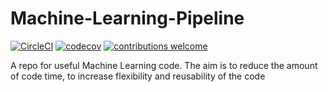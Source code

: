 # Machine-Learning-Pipeline
[![CircleCI](https://circleci.com/gh/dttung2905/Machine-Learning-Pipeline/tree/master.svg?style=svg)](https://circleci.com/gh/dttung2905/Machine-Learning-Pipeline/tree/master) [![codecov](https://codecov.io/gh/dttung2905/Machine-Learning-Pipeline/branch/master/graph/badge.svg)](https://codecov.io/gh/dttung2905/Machine-Learning-Pipeline) [![contributions welcome](https://img.shields.io/badge/contributions-welcome-brightgreen.svg?style=flat)](https://github.com/dwyl/esta/issues)


A repo for useful Machine Learning code. The aim is to reduce the amount of code time, to increase flexibility and reusability of the code 
